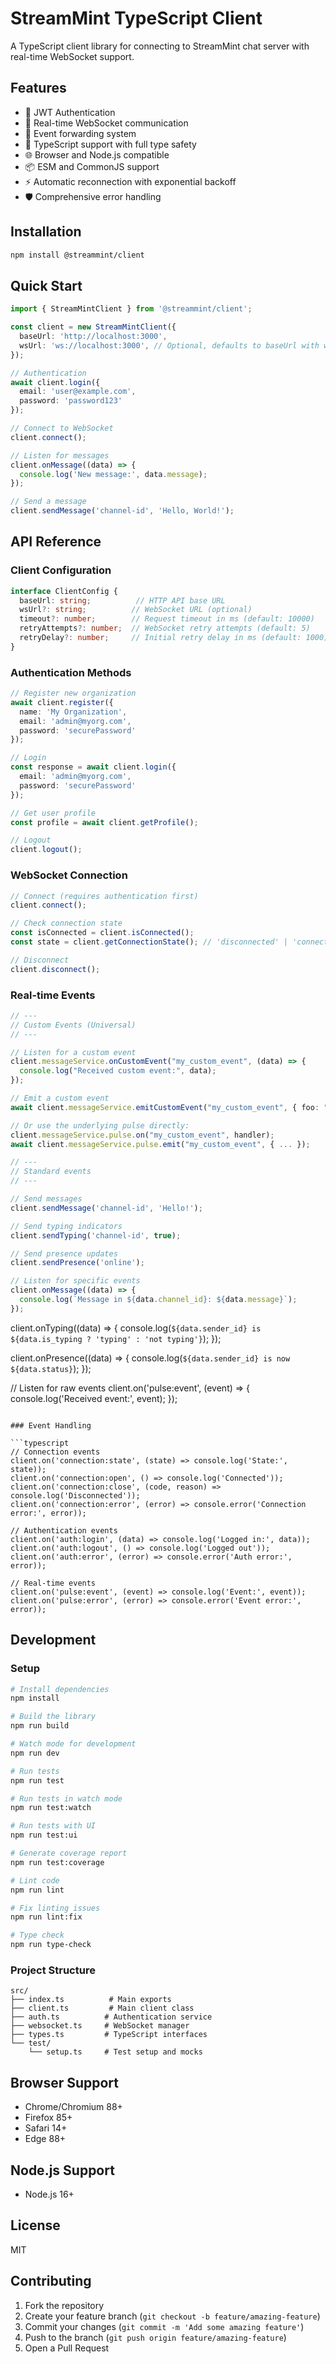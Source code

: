 # StreamMint TypeScript Client

A TypeScript client library for connecting to StreamMint chat server with real-time WebSocket support.

## Features

- 🔐 JWT Authentication
- 🚀 Real-time WebSocket communication
- 📡 Event forwarding system
- 🎯 TypeScript support with full type safety
- 🌐 Browser and Node.js compatible
- 📦 ESM and CommonJS support
- ⚡ Automatic reconnection with exponential backoff
- 🛡️ Comprehensive error handling

## Installation

```bash
npm install @streammint/client
```

## Quick Start

```typescript
import { StreamMintClient } from '@streammint/client';

const client = new StreamMintClient({
  baseUrl: 'http://localhost:3000',
  wsUrl: 'ws://localhost:3000', // Optional, defaults to baseUrl with ws protocol
});

// Authentication
await client.login({
  email: 'user@example.com',
  password: 'password123'
});

// Connect to WebSocket
client.connect();

// Listen for messages
client.onMessage((data) => {
  console.log('New message:', data.message);
});

// Send a message
client.sendMessage('channel-id', 'Hello, World!');
```

## API Reference

### Client Configuration

```typescript
interface ClientConfig {
  baseUrl: string;          // HTTP API base URL
  wsUrl?: string;          // WebSocket URL (optional)
  timeout?: number;        // Request timeout in ms (default: 10000)
  retryAttempts?: number;  // WebSocket retry attempts (default: 5)
  retryDelay?: number;     // Initial retry delay in ms (default: 1000)
}
```

### Authentication Methods

```typescript
// Register new organization
await client.register({
  name: 'My Organization',
  email: 'admin@myorg.com',
  password: 'securePassword'
});

// Login
const response = await client.login({
  email: 'admin@myorg.com',
  password: 'securePassword'
});

// Get user profile
const profile = await client.getProfile();

// Logout
client.logout();
```

### WebSocket Connection

```typescript
// Connect (requires authentication first)
client.connect();

// Check connection state
const isConnected = client.isConnected();
const state = client.getConnectionState(); // 'disconnected' | 'connecting' | 'connected' | 'reconnecting' | 'error'

// Disconnect
client.disconnect();
```
### Real-time Events

```typescript
// ---
// Custom Events (Universal)
// ---

// Listen for a custom event
client.messageService.onCustomEvent("my_custom_event", (data) => {
  console.log("Received custom event:", data);
});

// Emit a custom event
await client.messageService.emitCustomEvent("my_custom_event", { foo: "bar" });

// Or use the underlying pulse directly:
client.messageService.pulse.on("my_custom_event", handler);
await client.messageService.pulse.emit("my_custom_event", { ... });

// ---
// Standard events
// ---

// Send messages
client.sendMessage('channel-id', 'Hello!');

// Send typing indicators
client.sendTyping('channel-id', true);

// Send presence updates
client.sendPresence('online');

// Listen for specific events
client.onMessage((data) => {
  console.log(`Message in ${data.channel_id}: ${data.message}`);
});

```
client.onTyping((data) => {
  console.log(`${data.sender_id} is ${data.is_typing ? 'typing' : 'not typing'}`);
});

client.onPresence((data) => {
  console.log(`${data.sender_id} is now ${data.status}`);
});

// Listen for raw events
client.on('pulse:event', (event) => {
  console.log('Received event:', event);
});
```

### Event Handling

```typescript
// Connection events
client.on('connection:state', (state) => console.log('State:', state));
client.on('connection:open', () => console.log('Connected'));
client.on('connection:close', (code, reason) => console.log('Disconnected'));
client.on('connection:error', (error) => console.error('Connection error:', error));

// Authentication events
client.on('auth:login', (data) => console.log('Logged in:', data));
client.on('auth:logout', () => console.log('Logged out'));
client.on('auth:error', (error) => console.error('Auth error:', error));

// Real-time events
client.on('pulse:event', (event) => console.log('Event:', event));
client.on('pulse:error', (error) => console.error('Event error:', error));
```

## Development

### Setup

```bash
# Install dependencies
npm install

# Build the library
npm run build

# Watch mode for development
npm run dev

# Run tests
npm run test

# Run tests in watch mode
npm run test:watch

# Run tests with UI
npm run test:ui

# Generate coverage report
npm run test:coverage

# Lint code
npm run lint

# Fix linting issues
npm run lint:fix

# Type check
npm run type-check
```

### Project Structure

```
src/
├── index.ts          # Main exports
├── client.ts         # Main client class
├── auth.ts          # Authentication service
├── websocket.ts     # WebSocket manager
├── types.ts         # TypeScript interfaces
└── test/
    └── setup.ts     # Test setup and mocks
```

## Browser Support

- Chrome/Chromium 88+
- Firefox 85+
- Safari 14+
- Edge 88+

## Node.js Support

- Node.js 16+

## License

MIT

## Contributing

1. Fork the repository
2. Create your feature branch (`git checkout -b feature/amazing-feature`)
3. Commit your changes (`git commit -m 'Add some amazing feature'`)
4. Push to the branch (`git push origin feature/amazing-feature`)
5. Open a Pull Request
